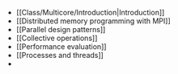 - [[Class/Multicore/Introduction|Introduction]]
- [[Distributed memory programming with MPI]]
- [[Parallel design patterns]]
- [[Collective operations]]
- [[Performance evaluation]]
- [[Processes and threads]]
- 